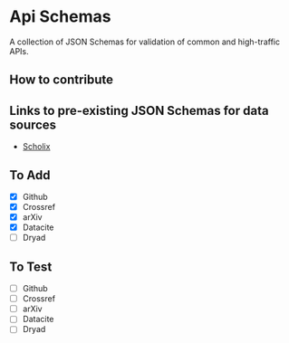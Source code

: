 # Api Schemas

A collection of JSON Schemas for validation of common and high-traffic APIs.

## How to contribute

## Links to pre-existing JSON Schemas for data sources

- [Scholix](https://github.com/scholix/schema/blob/master/json/v3/schema.json)

## To Add

- [x] Github
- [x] Crossref
- [x] arXiv
- [x] Datacite
- [ ] Dryad

## To Test

- [ ] Github
- [ ] Crossref
- [ ] arXiv
- [ ] Datacite
- [ ] Dryad
